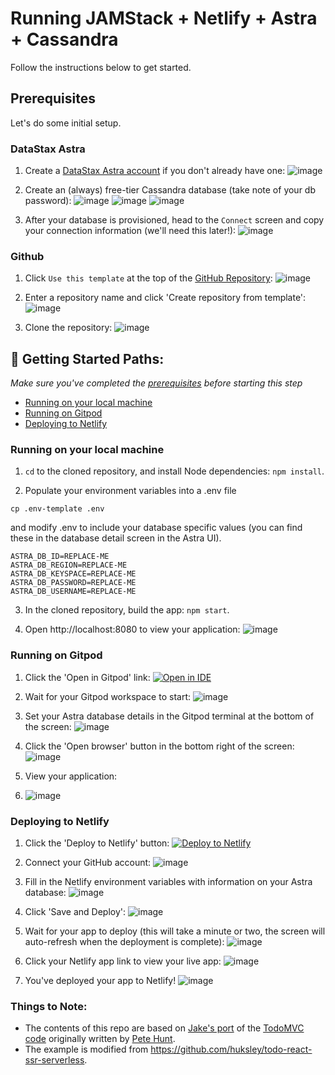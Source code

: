 <!--- Enter the repository name --->
# Running JAMStack + Netlify + Astra + Cassandra 
Follow the instructions below to get started.

<!--- 
Modify this section as needed, however always include the Astra setup parts
--->
## Prerequisites
Let's do some initial setup.

### DataStax Astra
<!--- enter a unique UTM_CODE for your sample app below --->
1. Create a [DataStax Astra account](https://astra.datastax.com/register?utm_source=github&utm_medium=referral&utm_campaign=todo-astra-jamstack-netlify) if you don't 
already have one:
![image](https://astra-screenshots.s3.amazonaws.com/current/register-basic-auth.png)

2. Create an (always) free-tier Cassandra database (take note of your db password):
![image](https://user-images.githubusercontent.com/69874632/101203026-ef801700-361e-11eb-8321-de2d65259763.png)
![image](https://user-images.githubusercontent.com/69874632/101203076-0292e700-361f-11eb-88ee-1f6356f4d7dc.png)
![image](https://user-images.githubusercontent.com/69874632/101203115-12aac680-361f-11eb-9087-8ff5cb9516d7.png)

3. After your database is provisioned, head to the `Connect` screen and copy your connection 
information (we'll need this later!):
![image](https://user-images.githubusercontent.com/69874632/101203076-0292e700-361f-11eb-88ee-1f6356f4d7dc.png)

### Github
<!-- Enter your GITHUB_URL below -->
1. Click `Use this template` at the top of the [GitHub Repository](https://github.com/DataStax-Examples/todo-astra-jamstack-netlify):
![image](https://raw.githubusercontent.com/DataStax-Examples/sample-app-template/master/screenshots/github-use-template.png)

2. Enter a repository name and click 'Create repository from template':
![image](https://raw.githubusercontent.com/DataStax-Examples/sample-app-template/master/screenshots/github-create-repository.png)

3. Clone the repository:
![image](https://raw.githubusercontent.com/DataStax-Examples/sample-app-template/master/screenshots/github-clone.png)

<!--- 
Include locally as a minimum so that folks will
create an Astra DB and use your repository as a template.

Remove paths that you don't need.
--->
## 🚀 Getting Started Paths:
*Make sure you've completed the [prerequisites](#prerequisites) before starting this step*
  - [Running on your local machine](#running-on-your-local-machine)
  - [Running on Gitpod](#running-on-gitpod)
  - [Deploying to Netlify](#deploying-to-netlify)

<!--- 
Include the appropriate commands to run the app locally (post cloning). If you're using
Docker or something similar, include that setup here.
--->
### Running on your local machine
1. `cd` to the cloned repository, and install Node dependencies: `npm install`.

2. Populate your environment variables into a .env file
```
cp .env-template .env
```

and modify .env to include your database specific values (you can find these in the database detail screen in the Astra UI).

```
ASTRA_DB_ID=REPLACE-ME
ASTRA_DB_REGION=REPLACE-ME
ASTRA_DB_KEYSPACE=REPLACE-ME
ASTRA_DB_PASSWORD=REPLACE-ME
ASTRA_DB_USERNAME=REPLACE-ME
```

3. In the cloned repository, build the app: `npm start`.

4. Open http://localhost:8080 to view your application:
![image](https://user-images.githubusercontent.com/3254549/88739693-fdadac00-d0ef-11ea-9f95-d2ee643b5431.png)

<!--- 
Include Gitpod where possible, it provides a good DX for experimentation 
--->
### Running on Gitpod
<!-- Enter your GITPOD_LINK below -->
1. Click the 'Open in Gitpod' link:
[![Open in IDE](https://gitpod.io/button/open-in-gitpod.svg)](https://dtsx.io/3gtADSq)

2. Wait for your Gitpod workspace to start:
![image](https://user-images.githubusercontent.com/3254549/88744125-5171c280-d0fb-11ea-9676-de4589e42589.png)

3. Set your Astra database details in the Gitpod terminal at the bottom of the screen:
![image](https://user-images.githubusercontent.com/3254549/88744148-64849280-d0fb-11ea-9b20-52d5226a14c6.png)

4. Click the 'Open browser' button in the bottom right of the screen:
![image](https://user-images.githubusercontent.com/3254549/88744346-ebd20600-d0fb-11ea-9853-cf370dfcf143.png)

5. View your application:
6. ![image](https://user-images.githubusercontent.com/3254549/88744380-04422080-d0fc-11ea-93a1-fe40854f428c.png)

### Deploying to Netlify
<!-- Enter your NETLIFY_URL below -->
1. Click the 'Deploy to Netlify' button:
[![Deploy to Netlify](https://www.netlify.com/img/deploy/button.svg)](https://dtsx.io/2EtfGty)

2. Connect your GitHub account:
![image](https://user-images.githubusercontent.com/3254549/88744656-d9a49780-d0fc-11ea-97ad-f05aa0ace11e.png)

3. Fill in the Netlify environment variables with information on your Astra database:
![image](https://user-images.githubusercontent.com/3254549/88744704-fb9e1a00-d0fc-11ea-8d92-4182aed4499d.png)

4. Click 'Save and Deploy':
![image](https://user-images.githubusercontent.com/3254549/88744776-2c7e4f00-d0fd-11ea-8530-71e2a85e34a2.png)

5. Wait for your app to deploy (this will take a minute or two, the screen will auto-refresh when the deployment is complete):
![image](https://user-images.githubusercontent.com/3254549/88744798-3bfd9800-d0fd-11ea-8858-281bd0d4ff70.png)

6. Click your Netlify app link to view your live app:
![image](https://user-images.githubusercontent.com/3254549/88744822-4fa8fe80-d0fd-11ea-97dd-9f9611b332dc.png)

7. You've deployed your app to Netlify!
![image](https://user-images.githubusercontent.com/3254549/88744842-62233800-d0fd-11ea-8e20-29aa71027885.png)

### Things to Note:
 - The contents of this repo are based on [Jake's port](https://github.com/tjake/todo-astra-react-serverless/) of the [TodoMVC code](https://github.com/tastejs/todomvc/tree/master/examples/react) originally written by [Pete Hunt](https://github.com/petehunt).
 - The example is modified from https://github.com/huksley/todo-react-ssr-serverless.
